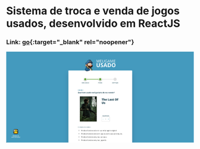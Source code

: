 # Sistema de troca e venda de jogos usados, desenvolvido em ReactJS

### Link: [go](https://cotacoes.meugameusado.com.br/){:target="_blank" rel="noopener"}

![WebView](view.png)
